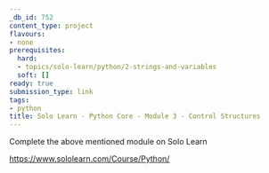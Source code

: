 ```yaml
---
_db_id: 752
content_type: project
flavours:
- none
prerequisites:
  hard:
  - topics/solo-learn/python/2-strings-and-variables
  soft: []
ready: true
submission_type: link
tags:
- python
title: Solo Learn - Python Core - Module 3 - Control Structures
---
```


Complete the above mentioned module on Solo Learn

https://www.sololearn.com/Course/Python/
